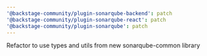 ```yaml
---
'@backstage-community/plugin-sonarqube-backend': patch
'@backstage-community/plugin-sonarqube-react': patch
'@backstage-community/plugin-sonarqube': patch
---
```


Refactor to use types and utils from new sonarqube-common library
